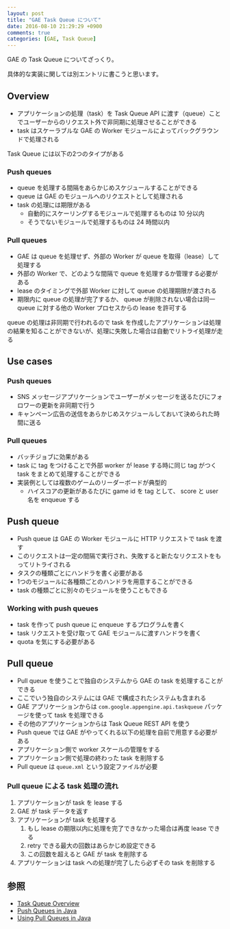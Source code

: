 ```yaml
---
layout: post
title: "GAE Task Queue について"
date: 2016-08-10 21:29:29 +0900
comments: true
categories: [GAE, Task Queue]
---
```


GAE の Task Queue についてざっくり。

具体的な実装に関しては別エントリに書こうと思います。

## Overview
* アプリケーションの処理（task）を Task Queue API に渡す（queue）ことでユーザーからのリクエスト外で非同期に処理させることができる
* task はスケーラブルな GAE の Worker モジュールによってバックグラウンドで処理される

Task Queue には以下の2つのタイプがある

### Push queues
* queue を処理する間隔をあらかじめスケジュールすることができる
* queue は GAE のモジュールへのリクエストとして処理される
* task の処理には期限がある
    * 自動的にスケーリングするモジュールで処理するものは 10 分以内
    * そうでないモジュールで処理するものは 24 時間以内

### Pull queues
* GAE は queue を処理せず、外部の Worker が queue を取得（lease）して処理する
* 外部の Worker で、どのような間隔で queue を処理するか管理する必要がある
* lease のタイミングで外部 Worker に対して queue の処理期限が渡される
* 期限内に queue の処理が完了するか、 queue が削除されない場合は同一 queue に対する他の Worker プロセスからの lease を許可する

queue の処理は非同期で行われるので task を作成したアプリケーションは処理の結果を知ることができないが、処理に失敗した場合は自動でリトライ処理が走る

## Use cases
### Push queues
* SNS メッセージアプリケーションでユーザーがメッセージを送るたびにフォロワーの更新を非同期で行う
* キャンペーン広告の送信をあらかじめスケジュールしておいて決められた時間に送る

### Pull queues
* バッチジョブに効果がある
* task に tag をつけることで外部 worker が lease する時に同じ tag がつく task をまとめて処理することができる
* 実装例としては複数のゲームのリーダーボードが典型的
    * ハイスコアの更新があるたびに game id を tag として、 score と user 名を enqueue する

## Push queue
* Push queue は GAE の Worker モジュールに HTTP リクエストで task を渡す
* このリクエストは一定の間隔で実行され、失敗すると新たなリクエストをもってリトライされる
* タスクの種類ごとにハンドラを書く必要がある
* 1つのモジュールに各種類ごとのハンドラを用意することができる
* task の種類ごとに別々のモジュールを使うこともできる

### Working with push queues
* task を作って push queue に enqueue するプログラムを書く
* task リクエストを受け取って GAE モジュールに渡すハンドラを書く
* quota を気にする必要がある

## Pull queue
* Pull queue を使うことで独自のシステムから GAE の task を処理することができる
* ここでいう独自のシステムには GAE で構成されたシステムも含まれる
* GAE アプリケーションからは `com.google.appengine.api.taskqueue` パッケージを使って task を処理できる
* その他のアプリケーションからは Task Queue REST API を使う
* Push queue では GAE がやってくれる以下の処理を自前で用意する必要がある
* アプリケーション側で worker スケールの管理をする
* アプリケーション側で処理の終わった task を削除する
* Pull queue は `queue.xml` という設定ファイルが必要

### Pull queue による task 処理の流れ
1. アプリケーションが task を lease する
2. GAE が task データを返す
3. アプリケーションが task を処理する
    1. もし lease の期限以内に処理を完了できなかった場合は再度 lease できる
    2. retry できる最大の回数はあらかじめ設定できる
    3. この回数を超えると GAE が task を削除する
4. アプリケーションは task への処理が完了したら必ずその task を削除する

## 参照
* [Task Queue Overview](https://cloud.google.com/appengine/docs/java/taskqueue/)
* [Push Queues in Java](https://cloud.google.com/appengine/docs/java/taskqueue/push/)
* [Using Pull Queues in Java](https://cloud.google.com/appengine/docs/java/taskqueue/overview-pull)
